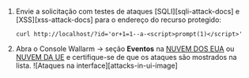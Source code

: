 1. Envie a solicitação com testes de ataques [SQLI][sqli-attack-docs] e [XSS][xss-attack-docs] para o endereço do recurso protegido:

    ```
    curl http://localhost/?id='or+1=1--a-<script>prompt(1)</script>'
    ```
2. Abra o Console Wallarm → seção **Eventos** na [NUVEM DOS EUA](https://us1.my.wallarm.com/attacks) ou [NUVEM DA UE](https://my.wallarm.com/attacks) e certifique-se de que os ataques são mostrados na lista.
    ![Ataques na interface][attacks-in-ui-image]